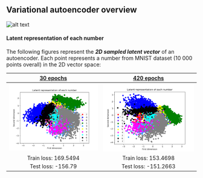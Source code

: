 ## Variational autoencoder overview
![alt text](https://drive.google.com/uc?export=view&id=1v_B-wGfoZRCvl02aMu2jQfqu0m7XLnPp "Variational autoencoder")


#### Latent representation of each number
The following figures represent the ***2D sampled latent vector*** of an autoencoder. Each point represents a number 
from MNIST dataset (10 000 points overall) in the 2D vector space:

[30 epochs](https://github.com/LorenzHW/Master-Thesis/tree/master/Code/variational_autoencoder/weights/30_epochs)|[420 epochs](https://github.com/LorenzHW/Master-Thesis/tree/master/Code/variational_autoencoder/weights/420_epochs)
:-------------------------:|:-------------------------:
![](https://raw.githubusercontent.com/LorenzHW/Master-Thesis/master/Code/variational_autoencoder/imgages/latent_rep_30_epochs.png)  |  ![](https://raw.githubusercontent.com/LorenzHW/Master-Thesis/master/Code/variational_autoencoder/imgages/latent_rep_420_epochs.png)
Train loss: 169.5494    | Train loss: 153.4698
Test loss: -156.79      | Test loss: -151.2663